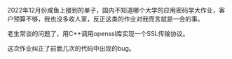 2022年12月份咸鱼上接到的单子，国内不知道哪个大学的应用密码学大作业，客户预算不够，我也没多收人家，反正这类的作业对我而言就是一会的事。

老生常谈的问题了，用C++调用openssl库实现一个SSL传输协议。

这次作业纠正了前面几次的代码中出现的bug。